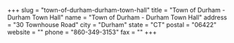 +++
slug = "town-of-durham-durham-town-hall"
title = "Town of Durham - Durham Town Hall"
name = "Town of Durham - Durham Town Hall"
address = "30 Townhouse Road"
city = "Durham"
state = "CT"
postal = "06422"
website = ""
phone = "860-349-3153"
fax = ""
+++
